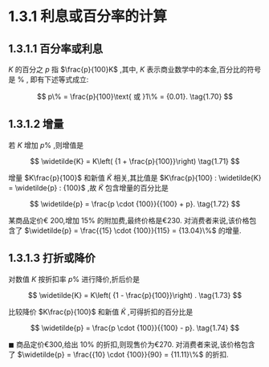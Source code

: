 # 1.3.1 利息或百分率的计算

## 1.3.1.1 百分率或利息

$K$ 的百分之 $p$ 指 $\frac{p}{100}K$ ,其中, $K$ 表示商业数学中的本金,百分比的符号是 $\%$ , 即有下述等式成立:

$$
p\%  = \frac{p}{100}\text{ 或 }1\%  = {0.01}. \tag{1.70}
$$

## 1.3.1.2 增量

若 $K$ 增加 $p\%$ ,则增值是

$$
\widetilde{K} = K\left( {1 + \frac{p}{100}}\right)  \tag{1.71}
$$

增量 $K\frac{p}{100}$ 和新值 $\widetilde{K}$ 相关,其比值是 $K\frac{p}{100} : \widetilde{K} = \widetilde{p} : {100}$ ,故 $\widetilde{K}$ 包含增量的百分比是

$$
\widetilde{p} = \frac{p \cdot  {100}}{{100} + p}. \tag{1.72}
$$

某商品定价€ 200,增加 ${15}\%$ 的附加费,最终价格是€230. 对消费者来说,该价格包含了 $\widetilde{p} = \frac{{15} \cdot  {100}}{115} = {13.04}\%$ 的增量.

## 1.3.1.3 打折或降价

对数值 $K$ 按折扣率 $p\%$ 进行降价,折后价是

$$
\widetilde{K} = K\left( {1 - \frac{p}{100}}\right) . \tag{1.73}
$$

比较降价 $K\frac{p}{100}$ 和新值 $\widetilde{K}$ ,可得折扣的百分比是

$$
\widetilde{p} = \frac{p \cdot  {100}}{{100} - p}. \tag{1.74}
$$

$\blacksquare$ 商品定价€300,给出 ${10}\%$ 的折扣,则现售价为€270. 对消费者来说,该价格包含了 $\widetilde{p} = \frac{{10} \cdot  {100}}{90} = {11.11}\%$ 的折扣.
